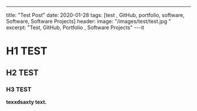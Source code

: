 ---
title: "Test Post"
date: 2020-01-28
tags: [test , GitHub, portfolio, software, Software, Software Projects]
header:
  image: "/images/test/test.jpg "
excerpt: "Test, GitHub, Portfolio , Software Projects"
---it

# H1 TEST
## H2 TEST
### H3 TEST

**texxdsaxty text.**
